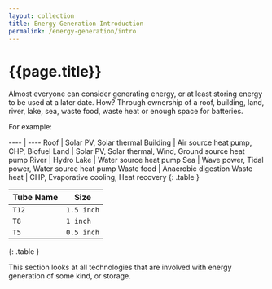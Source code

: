 ```yaml
---
layout: collection
title: Energy Generation Introduction
permalink: /energy-generation/intro
---
```


# {{page.title}}

Almost everyone can consider generating energy, or at least storing energy to be used at a later date. How? Through ownership of a roof, building, land, river, lake, sea, waste food, waste heat or enough space for batteries.

For example:

---- | ----
Roof | Solar PV, Solar thermal
Building | Air source heat pump, CHP, Biofuel
Land | Solar PV, Solar thermal, Wind, Ground source heat pump
River | Hydro
Lake | Water source heat pump
Sea | Wave power, Tidal power, Water source heat pump
Waste food | Anaerobic digestion
Waste heat | CHP, Evaporative cooling, Heat recovery
{: .table }

Tube Name | Size
---- | ----
`T12` | `1.5 inch`
`T8` | `1 inch`
`T5` | `0.5 inch`
{: .table }

This section looks at all technologies that are involved with energy generation of some kind, or storage.
